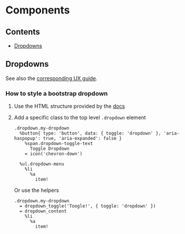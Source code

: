 # Components

## Contents

- [Dropdowns](#dropdowns)

## Dropdowns

See also the [corresponding UX guide](https://design.gitlab.com/#/components/dropdowns).

### How to style a bootstrap dropdown

1. Use the HTML structure provided by the [docs][bootstrap-dropdowns]
1. Add a specific class to the top level `.dropdown` element

   ```Haml
   .dropdown.my-dropdown
     %button{ type: 'button', data: { toggle: 'dropdown' }, 'aria-haspopup': true, 'aria-expanded': false }
       %span.dropdown-toggle-text
         Toggle Dropdown
       = icon('chevron-down')

     %ul.dropdown-menu
       %li
         %a
           item!
   ```

   Or use the helpers

   ```Haml
   .dropdown.my-dropdown
     = dropdown_toggle('Toogle!', { toggle: 'dropdown' })
     = dropdown_content
       %li
         %a
           item!
   ```

[bootstrap-dropdowns]: https://getbootstrap.com/docs/3.3/javascript/#dropdowns

